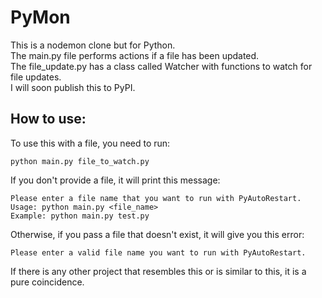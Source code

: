 # PyMon

This is a nodemon clone but for Python.  
The main.py file performs actions if a file has been updated.  
The file_update.py has a class called Watcher with functions to watch
for file updates.  
I will soon publish this to PyPI.

## How to use:

To use this with a file, you need to run:

```
python main.py file_to_watch.py
```

If you don't provide a file, it will print this message:

```
Please enter a file name that you want to run with PyAutoRestart.
Usage: python main.py <file_name>
Example: python main.py test.py
```

Otherwise, if you pass a file that doesn't exist, it will give you this error:

```
Please enter a valid file name you want to run with PyAutoRestart.
```

If there is any other project that resembles this or is similar to this, it is a pure coincidence.
